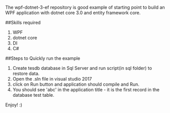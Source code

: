 The wpf-dotnet-3-ef repository is good example of starting point to build an WPF application with dotnet core 3.0 and entity framework core.

##Skills required

1. WPF
2. dotnet core
3. DI
4. C#

##Steps to Quickly run the example

1. Create tesdb database in Sql Server and run script(in sql folder) to restore data.
2. Open the .sln file in visual studio 2017
3. click on Run button and application should compile and Run.
4. You should see 'abc' in the application title - it is the first record in the database test table.

Enjoy! :)
